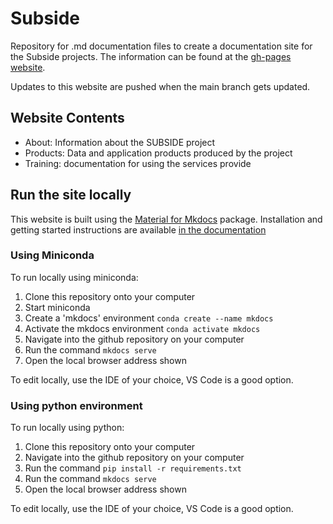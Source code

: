# Subside

Repository for .md documentation files to create a documentation site for the Subside projects. The information can be found at the [gh-pages website](https://in-for-disaster-analytics.github.io/subside/).

Updates to this website are pushed when the main branch gets updated.

## Website Contents

- About: Information about the SUBSIDE project
- Products: Data and application products produced by the project
- Training: documentation for using the services provide

## Run the site locally

This website is built using the [Material for Mkdocs](https://squidfunk.github.io/mkdocs-material/) package. Installation and getting started instructions are available [in the documentation](https://squidfunk.github.io/mkdocs-material/getting-started/)

### Using Miniconda

To run locally using miniconda:

1. Clone this repository onto your computer
2. Start miniconda
3. Create a 'mkdocs' environment `conda create --name mkdocs`
4. Activate the mkdocs environment `conda activate mkdocs`
5. Navigate into the github repository on your computer
6. Run the command `mkdocs serve`
7. Open the local browser address shown

To edit locally, use the IDE of your choice, VS Code is a good option.

### Using python environment

To run locally using python:

1. Clone this repository onto your computer
2. Navigate into the github repository on your computer
3. Run the command `pip install -r requirements.txt`
4. Run the command `mkdocs serve`
5. Open the local browser address shown

To edit locally, use the IDE of your choice, VS Code is a good option.
